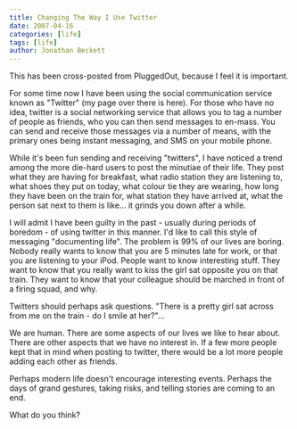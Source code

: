 ```yaml
---
title: Changing The Way I Use Twitter
date: 2007-04-16
categories: [life]
tags: [life]
author: Jonathan Beckett
---
```


This has been cross-posted from PluggedOut, because I feel it is important.

For some time now I have been using the social communication service known as "Twitter" (my page over there is here). For those who have no idea, twitter is a social networking service that allows you to tag a number of people as friends, who you can then send messages to en-mass. You can send and receive those messages via a number of means, with the primary ones being instant messaging, and SMS on your mobile phone.

While it's been fun sending and receiving "twitters", I have noticed a trend among the more die-hard users to post the minutiae of their life. They post what they are having for breakfast, what radio station they are listening to, what shoes they put on today, what colour tie they are wearing, how long they have been on the train for, what station they have arrived at, what the person sat next to them is like... it grinds you down after a while.

I will admit I have been guilty in the past - usually during periods of boredom - of using twitter in this manner. I'd like to call this style of messaging "documenting life". The problem is 99% of our lives are boring. Nobody really wants to know that you are 5 minutes late for work, or that you are listening to your iPod. People want to know interesting stuff. They want to know that you really want to kiss the girl sat opposite you on that train. They want to know that your colleague should be marched in front of a firing squad, and why.

Twitters should perhaps ask questions. "There is a pretty girl sat across from me on the train - do I smile at her?"...

We are human. There are some aspects of our lives we like to hear about. There are other aspects that we have no interest in. If a few more people kept that in mind when posting to twitter, there would be a lot more people adding each other as friends.

Perhaps modern life doesn't encourage interesting events. Perhaps the days of grand gestures, taking risks, and telling stories are coming to an end.

What do you think?